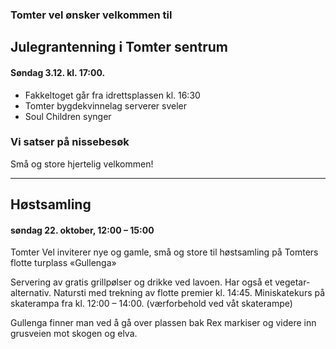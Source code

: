 ### Tomter vel ønsker velkommen til 
## Julegrantenning i Tomter sentrum
#### Søndag 3.12. kl. 17:00.

* Fakkeltoget går fra idrettsplassen kl. 16:30
* Tomter bygdekvinnelag serverer sveler
* Soul Children synger

### Vi satser på nissebesøk

Små og store hjertelig velkommen!

----------------
## Høstsamling
#### søndag 22. oktober, 12:00 – 15:00
Tomter Vel inviterer nye og gamle, små og store til  høstsamling på Tomters flotte turplass «Gullenga»

Servering av gratis grillpølser og drikke ved lavoen. Har også et vegetar-alternativ.
Natursti med trekning av flotte premier kl. 14:45.
Miniskatekurs på skaterampa fra kl. 12:00 – 14:00. (værforbehold ved våt skaterampe)

Gullenga finner man ved å gå over plassen bak Rex markiser og videre inn grusveien mot skogen og elva.
